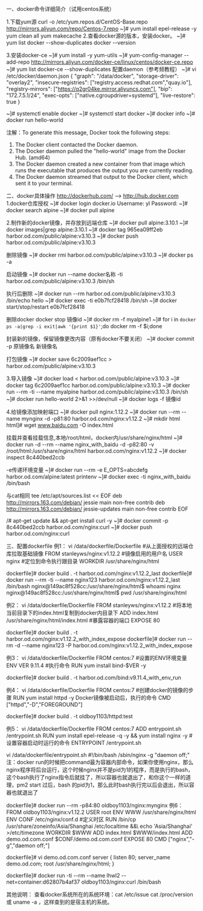 一、docker命令详细简介（试用centos系统）

1.下载yum源
curl -o /etc/yum.repos.d/CentOS-Base.repo http://mirrors.aliyun.com/repo/Centos-7.repo
~]# yum install epel-release -y
yum clean all
yum makecache
2.查看docker源的版本，安装docker。
~]# yum list docker --show-duplicates
docker --version

3.安装docker-ce
~]# yum install -y yum-utils
~]# yum-config-manager --add-repo http://mirrors.aliyun.com/docker-ce/linux/centos/docker-ce.repo
~]# yum list docker-ce --show-duplicates
配置daemon（参考频教程）
~]# vi /etc/docker/daemon.json
{
  "graph": "/data/docker",
  "storage-driver": "overlay2",
  "insecure-registries": ["registry.access.redhat.com","quay.io"],
  "registry-mirrors": ["https://q2gr04ke.mirror.aliyuncs.com"],
  "bip": "172.7.5.1/24",
  "exec-opts": ["native.cgroupdriver=systemd"],
  "live-restore": true
}

~]# systemctl enable docker
~]# systemctl start docker
~]# docker info
~]# docker run hello-world

注解：To generate this message, Docker took the following steps:
 1. The Docker client contacted the Docker daemon.
 2. The Docker daemon pulled the "hello-world" image from the Docker Hub.
    (amd64)
 3. The Docker daemon created a new container from that image which runs the
    executable that produces the output you are currently reading.
 4. The Docker daemon streamed that output to the Docker client, which sent it
    to your terminal.
    
二、docker具体操作
http://dockerhub.com/  --> http://hub.docker.com
1.docker仓库授权
~]# docker login docker.io
Username: yl
Password:
~]# docker search alpine
~]# docker pull alpine

2.制作新的docker镜像，并存放到远端仓库
~]# docker pull alpine:3.10.1
~]# docker images|grep alpine:3.10.1
~]# docker tag 965ea09ff2eb harbor.od.com/public/alpine:v3.10.3
~]# docker push harbor.od.com/public/alpine:v3.10.3

删除镜像
~]# docker rmi harbor.od.com/public/alpine:v3.10.3
~]# docker ps -a

启动镜像
~]# docker run --name docker名称 -ti harbor.od.com/public/alpine:v3.10.3 /bin/sh

执行后删除
~]# docker run --rm harbor.od.com/public/alpine:v3.10.3 /bin/echo hello
~]# docker exec -ti e0b7fcf28418 /bin/sh
~]# docker start/stop/restart e0b7fcf28418

删除docker
docker stop 镜像id
~]# docker rm -f myalpine1
~]# for i in `docker ps -a|grep -i exit|awk '{print $1}'`;do docker rm -f $i;done

封装新的镜像，保留镜像更改内容（原有docker不要关闭）
~]# docker commit -p  原镜像名  新镜像名

打包镜像
~]# docker save 6c2009aef1cc > harbor.od.com/public/alpine:v3.10.3

3.导入镜像
~]# docker load < harbor.od.com/public/alpine:v3.10.3
~]# docker tag 6c2009aef1cc harbor.od.com/public/alpine:v3.10.3
~]# docker run --rm -ti --name myalpine harbor.od.com/public/alpine:v3.10.3 /bin/sh
~]# docker run hello-world 2>&1 >>/dev/null
~]# docker logs -f 镜像id

4.给镜像添加映射端口
~]# docker pull nginx:1.12.2
~]# docker run --rm --name mynginx -d -p81:80 harbor.od.com/nginx:v1.12.2
~]# mkdir html
html]# wget www.baidu.com -O index.html

挂载并查看挂载信息,本地/root/html，docker内/usr/share/nginx/html
~]# docker run -d --rm --name nginx_with_baidu -d -p82:80 -v /root/html:/usr/share/nginx/html harbor.od.com/nginx:v1.12.2
~]# docker inspect 8c440bed2ccb

-e传递环境变量
~]# docker run --rm -e E_OPTS=abcdefg  harbor.od.com/alpine:latest printenv
~]# docker exec -ti nginx_with_baidu /bin/bash

与cat相同
tee /etc/apt/sources.list << EOF
deb http://mirrors.163.com/debian/ jessie main non-free contrib
deb http://mirrors.163.com/debian/ jessie-updates main non-free contrib
EOF

/# apt-get update && apt-get install curl -y
~]# docker commit -p 8c440bed2ccb harbor.od.com/nginx:curl
~]# docker push harbor.od.com/nginx:curl

三、配置dockerfile
例1：
vi /data/dockerfile/Dockerfile
#从上面授权的远端仓库拉取基础镜像
FROM stanleyws/nginx:v1.12.2
#镜像启用的用户名
USER nginx
#定位到命令执行跟目录
WORKDIR /usr/share/nginx/html

dockerfile]# docker build . -t harbor.od.com/nginx:v1.12.2_last
dockerfile]# docker run --rm -ti --name nginx123 harbor.od.com/nginx:v1.12.2_last /bin/bash
nginx@149ac8f528cc:/usr/share/nginx/html$ whoami
nginx
nginx@149ac8f528cc:/usr/share/nginx/html$ pwd
/usr/share/nginx/html

例2：
vi /data/dockerfile/Dockerfile
FROM stanleyws/nginx:v1.12.2
#将本地当前目录下的index.html复制到docker内目录下
ADD index.html /usr/share/nginx/html/index.html
#暴露容器的端口
EXPOSE 80

dockerfile]# docker build . -t harbor.od.com/nginx:v1.12.2_with_index_expose
dockerfile]# docker run --rm -d --name nginx123 -P harbor.od.com/nginx:v1.12.2_with_index_expose

例3：
vi /data/dockerfile/Dockerfile
FROM centos:7
#设置的ENV环境变量
ENV VER 9.11.4
#执行命令
RUN yum install bind-$VER -y

dockerfile]# docker build . -t harbor.od.com/bind:v9.11.4_with_env_run

例4：
vi /data/dockerfile/Dockerfile
FROM centos:7
#创建docker的镜像的步骤
RUN yum install httpd -y
Docker镜像被启动后，执行的命令
CMD ["httpd","-D","FOREGROUND"]

dockerfile]# docker build . -t oldboy1103/httpd:test

例5：
vi /data/dockerfile/Dockerfile
FROM centos:7
ADD entrypoint.sh /entrypoint.sh
RUN yum install epel-release -q -y && yum install nginx -y
#设置容器启动时运行的命令
ENTRYPOINT /entrypoint.sh

vi /data/dockerfile/entrypoint.sh
#!/bin/bash
/sbin/nginx -g "daemon off;"
注：docker run的时候把command最为容器内部命令，如果你使用nginx，那么nginx程序将后台运行，这个时候nginx并不是pid为1的程序，而是执行的bash，这个bash执行了nginx指令后就挂了，所以容器也就退出了，和你这个一样的道理，pm2 start 过后，bash 的pid为1，那么此时bash执行完以后会退出，所以容器也就退出了

dockerfile]# docker run --rm -p84:80 oldboy1103/nginx:mynginx
例6：
FROM oldboy1103/nginx:v1.12.2
USER root
ENV WWW /usr/share/nginx/html
ENV CONF /etc/nginx/conf.d
#定义时区
RUN /bin/cp /usr/share/zoneinfo/Asia/Shanghai /etc/localtime &&\ 
    echo 'Asia/Shanghai' >/etc/timezone
WORKDIR $WWW
ADD index.html $WWW/index.html
ADD demo.od.com.conf $CONF/demo.od.com.conf
EXPOSE 80
CMD ["nginx","-g","daemon off;"]

dockerfile]# vi demo.od.com.conf
server {
   listen 80;
   server_name demo.od.com;
   root /usr/share/nginx/html;
}

dockerfile]# docker run -ti --rm --name lhwl2 --net=container:d62807b4af37 oldboy1103/nginx:curl /bin/bash

其他说明：
查看docker系统所在的系统环境：cat /etc/issue
cat /proc/version 或 uname -a ，这样查到的是宿主机的系统。 

